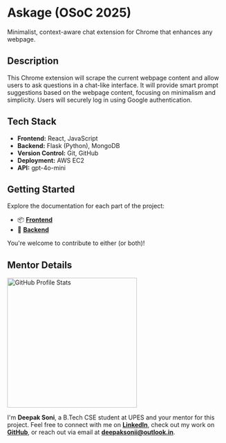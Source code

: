 # Askage (OSoC 2025)
Minimalist, context-aware chat extension for Chrome that enhances any webpage.

## Description
This Chrome extension will scrape the current webpage content and allow users to ask questions in a chat-like interface. It will provide smart prompt suggestions based on the webpage content, focusing on minimalism and simplicity. Users will securely log in using Google authentication.

## Tech Stack
- **Frontend:** React, JavaScript
- **Backend:** Flask (Python), MongoDB
- **Version Control:** Git, GitHub
- **Deployment:** AWS EC2
- **API:** gpt-4o-mini

## Getting Started
Explore the documentation for each part of the project:
- 📦 [**Frontend**](https://github.com/upes-open/OSoC-25-Askage/tree/main/frontend)
- 🔧 [**Backend**](https://github.com/upes-open/OSoC-25-Askage/tree/main/backend)

You're welcome to contribute to either (or both)!

## Mentor Details

<img width="300" alt="GitHub Profile Stats" src="https://github-readme-stats.vercel.app/api?username=diezo&show=reviews,discussions_started,discussions_answered,prs_merged,prs_merged_percentage"/>

I'm **Deepak Soni**, a B.Tech CSE student at UPES and your mentor for this project. Feel free to connect with me on [**LinkedIn**](https://linkedin.com/in/deepaksonii), check out my work on [**GitHub**](https://github.com/diezo), or reach out via email at **deepaksonii@outlook.in**.
